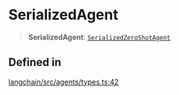 SerializedAgent
===============

> **SerializedAgent**: [`SerializedZeroShotAgent`](/docs/api/agents/types/SerializedZeroShotAgent)

Defined in[​](#defined-in "Direct link to Defined in")
------------------------------------------------------

[langchain/src/agents/types.ts:42](https://github.com/hwchase17/langchainjs/blob/46e1734/langchain/src/agents/types.ts#L42)